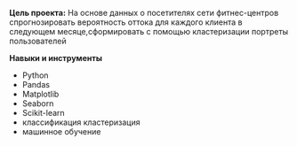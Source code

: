 
**Цель проекта:**  На основе данных о посетителях сети фитнес-центров спрогнозировать вероятность оттока для каждого клиента в следующем месяце,сформировать с
помощью кластеризации портреты пользователей

**Навыки и инструменты**

- Python
- Pandas 
- Matplotlib
- Seaborn 
- Scikit-learn
- классификация кластеризация
- машинное обучение



